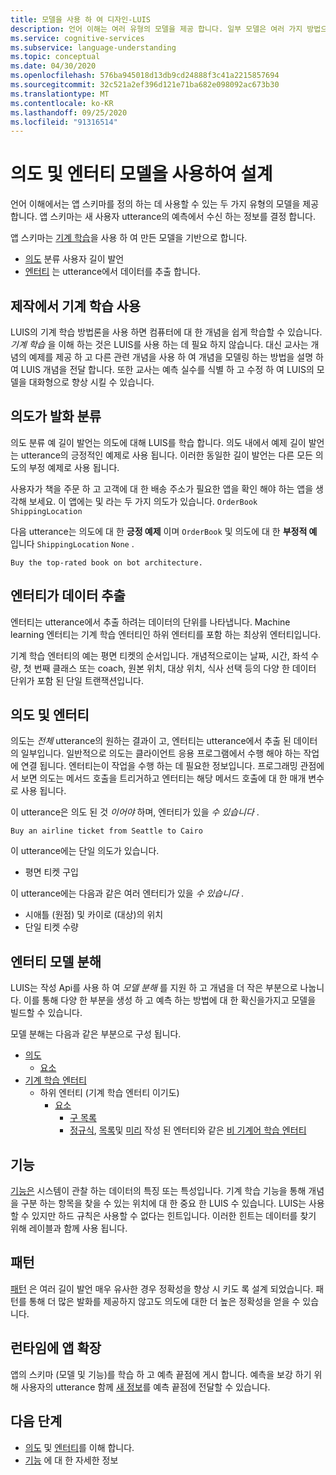 ```yaml
---
title: 모델을 사용 하 여 디자인-LUIS
description: 언어 이해는 여러 유형의 모델을 제공 합니다. 일부 모델은 여러 가지 방법으로 사용할 수 있습니다.
ms.service: cognitive-services
ms.subservice: language-understanding
ms.topic: conceptual
ms.date: 04/30/2020
ms.openlocfilehash: 576ba945018d13db9cd24888f3c41a2215857694
ms.sourcegitcommit: 32c521a2ef396d121e71ba682e098092ac673b30
ms.translationtype: MT
ms.contentlocale: ko-KR
ms.lasthandoff: 09/25/2020
ms.locfileid: "91316514"
---
```

# <a name="design-with-intent-and-entity-models"></a>의도 및 엔터티 모델을 사용하여 설계

언어 이해에서는 앱 스키마를 정의 하는 데 사용할 수 있는 두 가지 유형의 모델을 제공 합니다. 앱 스키마는 새 사용자 utterance의 예측에서 수신 하는 정보를 결정 합니다.

앱 스키마는 [기계 학습](#authoring-uses-machine-teaching)을 사용 하 여 만든 모델을 기반으로 합니다.
* [의도](#intents-classify-utterances) 분류 사용자 길이 발언
* [엔터티](#entities-extract-data) 는 utterance에서 데이터를 추출 합니다.

## <a name="authoring-uses-machine-teaching"></a>제작에서 기계 학습 사용

LUIS의 기계 학습 방법론을 사용 하면 컴퓨터에 대 한 개념을 쉽게 학습할 수 있습니다. _기계 학습_ 을 이해 하는 것은 LUIS를 사용 하는 데 필요 하지 않습니다. 대신 교사는 개념의 예제를 제공 하 고 다른 관련 개념을 사용 하 여 개념을 모델링 하는 방법을 설명 하 여 LUIS 개념을 전달 합니다. 또한 교사는 예측 실수를 식별 하 고 수정 하 여 LUIS의 모델을 대화형으로 향상 시킬 수 있습니다.

<a name="v3-authoring-model-decomposition"></a>

## <a name="intents-classify-utterances"></a>의도가 발화 분류

의도 분류 예 길이 발언는 의도에 대해 LUIS를 학습 합니다. 의도 내에서 예제 길이 발언는 utterance의 긍정적인 예제로 사용 됩니다. 이러한 동일한 길이 발언는 다른 모든 의도의 부정 예제로 사용 됩니다.

사용자가 책을 주문 하 고 고객에 대 한 배송 주소가 필요한 앱을 확인 해야 하는 앱을 생각해 보세요. 이 앱에는 및 라는 두 가지 의도가 있습니다. `OrderBook` `ShippingLocation`

다음 utterance는 의도에 대 한 **긍정 예제** 이며 `OrderBook` 및 의도에 대 한 **부정적 예** 입니다 `ShippingLocation` `None` .

`Buy the top-rated book on bot architecture.`

## <a name="entities-extract-data"></a>엔터티가 데이터 추출

엔터티는 utterance에서 추출 하려는 데이터의 단위를 나타냅니다. Machine learning 엔터티는 기계 학습 엔터티인 하위 엔터티를 포함 하는 최상위 엔터티입니다.

기계 학습 엔터티의 예는 평면 티켓의 순서입니다. 개념적으로이는 날짜, 시간, 좌석 수량, 첫 번째 클래스 또는 coach, 원본 위치, 대상 위치, 식사 선택 등의 다양 한 데이터 단위가 포함 된 단일 트랜잭션입니다.

## <a name="intents-versus-entities"></a>의도 및 엔터티

의도는 _전체_ utterance의 원하는 결과이 고, 엔터티는 utterance에서 추출 된 데이터의 일부입니다. 일반적으로 의도는 클라이언트 응용 프로그램에서 수행 해야 하는 작업에 연결 됩니다. 엔터티는이 작업을 수행 하는 데 필요한 정보입니다. 프로그래밍 관점에서 보면 의도는 메서드 호출을 트리거하고 엔터티는 해당 메서드 호출에 대 한 매개 변수로 사용 됩니다.

이 utterance은 의도 된 것 _이어야_ 하며, 엔터티가 있을 _수 있습니다_ .

`Buy an airline ticket from Seattle to Cairo`

이 utterance에는 단일 의도가 있습니다.

* 평면 티켓 구입

이 utterance에는 다음과 같은 여러 엔터티가 있을 _수 있습니다_ .

* 시애틀 (원점) 및 카이로 (대상)의 위치
* 단일 티켓 수량

## <a name="entity-model-decomposition"></a>엔터티 모델 분해

LUIS는 작성 Api를 사용 하 여 _모델 분해_ 를 지원 하 고 개념을 더 작은 부분으로 나눕니다. 이를 통해 다양 한 부분을 생성 하 고 예측 하는 방법에 대 한 확신을가지고 모델을 빌드할 수 있습니다.

모델 분해는 다음과 같은 부분으로 구성 됩니다.

* [의도](#intents-classify-utterances)
    * [요소](#features)
* [기계 학습 엔터티](reference-entity-machine-learned-entity.md)
    * 하위 엔터티 (기계 학습 엔터티 이기도)
        * [요소](#features)
            * [구 목록](luis-concept-feature.md)
            * [정규식](reference-entity-regular-expression.md), [목록](reference-entity-list.md)및 [미리](luis-reference-prebuilt-entities.md) 작성 된 엔터티와 같은 [비 기계어 학습 엔터티](luis-concept-feature.md)

<a name="entities-extract-data"></a>
<a name="machine-learned-entities"></a>

## <a name="features"></a>기능

[기능은](luis-concept-feature.md) 시스템이 관찰 하는 데이터의 특징 또는 특성입니다. 기계 학습 기능을 통해 개념을 구분 하는 항목을 찾을 수 있는 위치에 대 한 중요 한 LUIS 수 있습니다. LUIS는 사용할 수 있지만 하드 규칙은 사용할 수 없다는 힌트입니다. 이러한 힌트는 데이터를 찾기 위해 레이블과 함께 사용 됩니다.

## <a name="patterns"></a>패턴

[패턴](luis-concept-patterns.md) 은 여러 길이 발언 매우 유사한 경우 정확성을 향상 시 키도 록 설계 되었습니다. 패턴를 통해 더 많은 발화를 제공하지 않고도 의도에 대한 더 높은 정확성을 얻을 수 있습니다.

## <a name="extending-the-app-at-runtime"></a>런타임에 앱 확장

앱의 스키마 (모델 및 기능)를 학습 하 고 예측 끝점에 게시 합니다. 예측을 보강 하기 위해 사용자의 utterance 함께 [새 정보](schema-change-prediction-runtime.md)를 예측 끝점에 전달할 수 있습니다.

## <a name="next-steps"></a>다음 단계

* [의도](luis-concept-intent.md) 및 [엔터티](luis-concept-entity-types.md)를 이해 합니다.
* [기능](luis-concept-feature.md) 에 대 한 자세한 정보